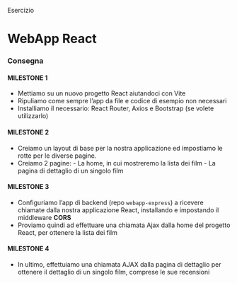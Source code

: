 Esercizio

# WebApp React

### Consegna

#### MILESTONE 1

- Mettiamo su un nuovo progetto React aiutandoci con Vite
- Ripuliamo come sempre l’app da file e codice di esempio non necessari
- Installiamo il necessario: React Router, Axios e Bootstrap (se volete utilizzarlo)

#### MILESTONE 2

- Creiamo un layout di base per la nostra applicazione ed impostiamo le rotte per le diverse pagine.
- Creiamo 2 pagine: - La home, in cui mostreremo la lista dei film - La pagina di dettaglio di un singolo film

#### MILESTONE 3

- Configuriamo l’app di backend (repo `webapp-express`) a ricevere chiamate dalla nostra applicazione React, installando e impostando il middleware **CORS**
- Proviamo quindi ad effettuare una chiamata Ajax dalla home del progetto React, per ottenere la lista dei film

#### MILESTONE 4

- In ultimo, effettuiamo una chiamata AJAX dalla pagina di dettaglio per ottenere il dettaglio di un singolo film, comprese le sue recensioni
